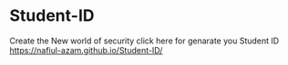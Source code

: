 # Student-ID
Create the New world of security
click here for genarate you Student ID
https://nafiul-azam.github.io/Student-ID/
